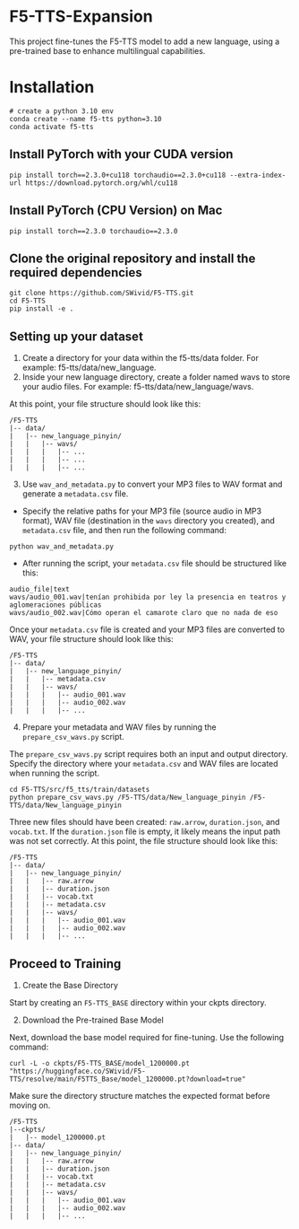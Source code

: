 # F5-TTS-Expansion
This project fine-tunes the F5-TTS model to add a new language, using a pre-trained base to enhance multilingual capabilities.

# Installation
```
# create a python 3.10 env
conda create --name f5-tts python=3.10
conda activate f5-tts
```
## Install PyTorch with your CUDA version
```
pip install torch==2.3.0+cu118 torchaudio==2.3.0+cu118 --extra-index-url https://download.pytorch.org/whl/cu118
```
## Install PyTorch (CPU Version) on Mac
```
pip install torch==2.3.0 torchaudio==2.3.0
```
## Clone the original repository and install the required dependencies
```
git clone https://github.com/SWivid/F5-TTS.git
cd F5-TTS
pip install -e .
```
## Setting up your dataset
1. Create a directory for your data within the f5-tts/data folder. For example: f5-tts/data/new_language.
2. Inside your new language directory, create a folder named wavs to store your audio files. For example: f5-tts/data/new_language/wavs.

At this point, your file structure should look like this:
```
/F5-TTS
|-- data/
|   |-- new_language_pinyin/
|   |   |-- wavs/
|   |   |   |-- ...
|   |   |   |-- ...
|   |   |   |-- ...
```
3. Use `wav_and_metadata.py` to convert your MP3 files to WAV format and generate a `metadata.csv` file.
   
* Specify the relative paths for your MP3 file (source audio in MP3 format), WAV file (destination in the `wavs` directory you created), and `metadata.csv` file, and then run the following command:
```
python wav_and_metadata.py
```
* After running the script, your `metadata.csv` file should be structured like this:
```
audio_file|text
wavs/audio_001.wav|tenían prohibida por ley la presencia en teatros y aglomeraciones públicas
wavs/audio_002.wav|Cómo operan el camarote claro que no nada de eso
```
Once your `metadata.csv` file is created and your MP3 files are converted to WAV, your file structure should look like this:
```
/F5-TTS
|-- data/
|   |-- new_language_pinyin/
|   |   |-- metadata.csv
|   |   |-- wavs/
|   |   |   |-- audio_001.wav
|   |   |   |-- audio_002.wav
|   |   |   |-- ...
```
4. Prepare your metadata and WAV files by running the `prepare_csv_wavs.py` script.

The `prepare_csv_wavs.py` script requires both an input and output directory. Specify the directory where your `metadata.csv` and WAV files are located when running the script.
```
cd F5-TTS/src/f5_tts/train/datasets
python prepare_csv_wavs.py /F5-TTS/data/New_language_pinyin /F5-TTS/data/New_language_pinyin
```
Three new files should have been created: `raw.arrow`, `duration.json`, and `vocab.txt`.
If the `duration.json` file is empty, it likely means the input path was not set correctly. At this point, the file structure should look like this:
```
/F5-TTS
|-- data/
|   |-- new_language_pinyin/
|   |   |-- raw.arrow
|   |   |-- duration.json
|   |   |-- vocab.txt
|   |   |-- metadata.csv
|   |   |-- wavs/
|   |   |   |-- audio_001.wav
|   |   |   |-- audio_002.wav
|   |   |   |-- ...
```
## Proceed to Training
1. Create the Base Directory
   
Start by creating an `F5-TTS_BASE` directory within your ckpts directory.

2. Download the Pre-trained Base Model
   
Next, download the base model required for fine-tuning. Use the following command:
```
curl -L -o ckpts/F5-TTS_BASE/model_1200000.pt "https://huggingface.co/SWivid/F5-TTS/resolve/main/F5TTS_Base/model_1200000.pt?download=true"
```
Make sure the directory structure matches the expected format before moving on.
```
/F5-TTS
|--ckpts/
|   |-- model_1200000.pt
|-- data/
|   |-- new_language_pinyin/
|   |   |-- raw.arrow
|   |   |-- duration.json
|   |   |-- vocab.txt
|   |   |-- metadata.csv
|   |   |-- wavs/
|   |   |   |-- audio_001.wav
|   |   |   |-- audio_002.wav
|   |   |   |-- ...
```

